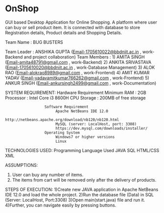 # OnShop
GUI based Desktop Application for Online Shopping.
A platform where user can buy or sell product item. It is connected with database to store Registration details, Product details and Shopping Details.

Team Name  :  BUG BUSTERS

Team Leader  :  ANSHIKA GUPTA  (Email-1705610022@bbdniit.ac.in , work-Backend and project collaboration)
Team Members :  1) AMITA SINGH  (Email-amita48791@gmail.com  ,  work-Backend)
                2) ANKITA SRIVASTAVA  (Email-1705610020@bbdniit.ac.in  ,  work-Database Management)
								3) ALOK RAO  (Email-alokrao8989@gmail.com  ,  work-Frontend)
								4) AMIT KUMAR YADAV  (Email-yadavamitkumar766262@gmail.com , work-Frontend)
								5) ANKUR SINGH (Email-ankursingh2499@gmail.com , work-Documentation)

SYSTEM REQUIREMENT:   Hardware Requirement
                           Minimum RAM  :   2GB
                           Processor    :   Intel Core i3 8600H CPU
                           Storage      :   200MB of free storage
                                    
                      Software Requirement
                           Apache NetBeans IDE 12.0
                           http://netbeans.apache.org/download/nb120/nb120.html 
                           MySQL (server: LocalHost, port: 3308) 
                           https://dev.mysql.com/downloads/installer/ 
                      Operating System
                           Windows7 or higher versions
                           Linux
 TECHNOLOGIES USED:   Programming Language Used
                           JAVA
                           SQL
                           HTML/CSS
                           XML
 
ASSUMPTIONS:
1) User can buy any number of items.
2) The items from cart will be removed only after the delivery of products.


STEPS OF EXECUTION:
1)Create new JAVA application in Apache NetBeans IDE 12.0 and load the whole project.
2)Run the database file (Data) in SQL (Server: LocalHost, Port:3308)
3)Open main(start.java) file and run it.
4)Further, you can navigate easily by pressing buttons.
